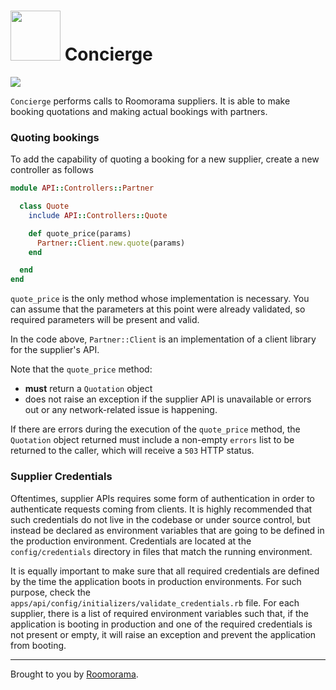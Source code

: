 # <img src="https://cloud.githubusercontent.com/assets/613784/13418979/98600198-dfb5-11e5-96fd-142dc2932b10.png" height="80" width="80" /> Concierge

<a href="https://circleci.com/gh/roomorama/concierge/tree/master">
  <img src="https://circleci.com/gh/roomorama/concierge.svg?style=shield&circle-token=bd8f156b6313c0c08cfd943593287516720250fb" />
</a>

`Concierge` performs calls to Roomorama suppliers. It is able to make booking quotations
and making actual bookings with partners.

### Quoting bookings

To add the capability of quoting a booking for a new supplier, create a new controller
as follows

~~~ruby
module API::Controllers::Partner

  class Quote
    include API::Controllers::Quote

    def quote_price(params)
      Partner::Client.new.quote(params)
    end

  end
end
~~~

`quote_price` is the only method whose implementation is necessary. You can assume
that the parameters at this point were already validated, so required parameters
will be present and valid.

In the code above, `Partner::Client` is an implementation of a client library
for the supplier's API.

Note that the `quote_price` method:

* **must** return a `Quotation` object
* does not raise an exception if the supplier API is unavailable or errors out or any
network-related issue is happening.

If there are errors during the execution of the `quote_price` method, the `Quotation`
object returned must include a non-empty `errors` list to be returned to the caller,
which will receive a `503` HTTP status.

### Supplier Credentials

Oftentimes, supplier APIs requires some form of authentication in order to authenticate
requests coming from clients. It is highly recommended that such credentials do not
live in the codebase or under source control, but instead be declared as environment
variables that are going to be defined in the production environment. Credentials
are located at the `config/credentials` directory in files that match the running
environment.

It is equally important to make sure that all required credentials are defined by the
time the application boots in production environments. For such purpose, check the
`apps/api/config/initializers/validate_credentials.rb` file. For each supplier, there
is a list of required environment variables such that, if the application is booting
in production and one of the required credentials is not present or empty, it will raise
an exception and prevent the application from booting.


*****

Brought to you by [Roomorama](https://www.roomorama.com/).
